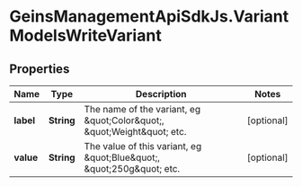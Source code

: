 # GeinsManagementApiSdkJs.VariantModelsWriteVariant

## Properties

Name | Type | Description | Notes
------------ | ------------- | ------------- | -------------
**label** | **String** | The name of the variant, eg \&quot;Color\&quot;, \&quot;Weight\&quot; etc. | [optional] 
**value** | **String** | The value of this variant, eg \&quot;Blue\&quot;, \&quot;250g\&quot; etc. | [optional] 



